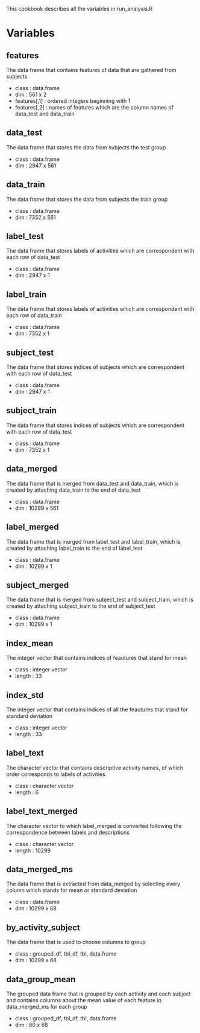 This cookbook describes all the variables in run_analysis.R

# Variables

## features
The data frame that contains features of data that are gathered from subjects
* class : data.frame
* dim : 561 x 2
* features[,1] : ordered integers beginning with 1
* features[,2] : names of features which are the column names of data_test and data_train

## data_test
The data frame that stores the data from subjects the test group
* class : data.frame
* dim : 2947 x 561

## data_train
The data frame that stores the data from subjects the train group
* class : data.frame
* dim : 7352 x 561

## label_test
The data frame that stores labels of activities which are correspondent with each row of data_test
* class : data.frame
* dim : 2947 x 1

## label_train
The data frame that stores labels of activities which are correspondent with each row of data_train
* class : data.frame
* dim : 7352 x 1

## subject_test
The data frame that stores indices of subjects which are correspondent with each row of data_test
* class : data.frame
* dim : 2947 x 1

## subject_train
The data frame that stores indices of subjects which are correspondent with each row of data_test
* class : data.frame
* dim : 7352 x 1

## data_merged
The data frame that is merged from data_test and data_train, which is created by attaching data_train to the end of data_test
* class : data.frame
* dim : 10299 x 561

## label_merged
The data frame that is merged from label_test and label_train, which is created by attaching label_train to the end of label_test
* class : data.frame
* dim : 10299 x 1

## subject_merged
The data frame that is merged from subject_test and subject_train, which is created by attaching subject_train to the end of subject_test
* class : data.frame
* dim : 10299 x 1

## index_mean
The integer vector that contains indices of feautures that stand for mean
* class : integer vector
* length : 33

## index_std
The integer vector that contains indices of all the feautures that stand for standard deviation
* class : integer vector
* length : 33

## label_text
The character vector that contains descriptive activity names, of which order corresponds to labels of activities.
* class : character vector
* length : 6

## label_text_merged
The character vector to which label_merged is converted following the correspondence between labels and descriptions
* class : character vector
* length : 10299

## data_merged_ms
The data frame that is extracted from data_merged by selecting every column which stands for mean or standard deviation
* class : data.frame
* dim : 10299 x 68

## by_activity_subject
The data frame that is used to choose columns to group
* class : grouped_df, tbl_df, tbl, data.frame
* dim : 10299 x 68

## data_group_mean
The grouped data frame that is grouped by each activity and each subject and contains columns about the mean value of each feature in data_merged_ms for each group  
* class : grouped_df, tbl_df, tbl, data.frame
* dim : 80 x 68
